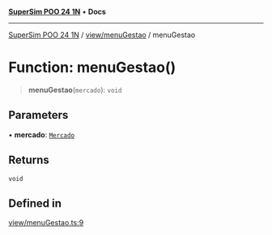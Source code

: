 [**SuperSim POO 24 1N**](../../../README.md) • **Docs**

***

[SuperSim POO 24 1N](../../../modules.md) / [view/menuGestao](../README.md) / menuGestao

# Function: menuGestao()

> **menuGestao**(`mercado`): `void`

## Parameters

• **mercado**: [`Mercado`](../../../controllers/Mercado/classes/Mercado.md)

## Returns

`void`

## Defined in

[view/menuGestao.ts:9](https://github.com/AdrianFeijoFagundes/SuperSim-POO-24-1N/blob/fd56e5542089566257f7fef81fdba8e7257fb018/src/view/menuGestao.ts#L9)
